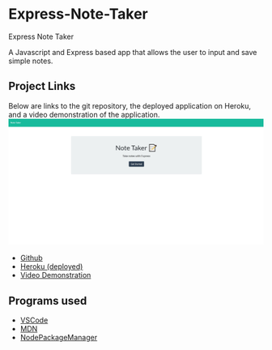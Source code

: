 # Express-Note-Taker
Express Note Taker

A Javascript and Express based app that allows the user to input and save simple notes.

## Project Links
Below are links to the git repository, the deployed application on Heroku, and a video demonstration of the application. 
![screenshot](https://raw.githubusercontent.com/dearg-amadaun/11-Express-Homework-Note-Taker/main/Assets/note1.jpg)

* [Github](https://github.com/dearg-amadaun/11-Express-Homework-Note-Taker)
* [Heroku (deployed)](https://note-taker-express-homework-11.herokuapp.com/)
* [Video Demonstration](https://drive.google.com/file/d/15BUs_DT9qpvVMaqJEAJLOI9NRzU7lUAt/view?usp=sharing)


## Programs used

* [VSCode](https://code.visualstudio.com/)
* [MDN](https://developer.mozilla.org/en-US/)
* [NodePackageManager](https://www.npmjs.com/)

<!-- ## License
This project is licensed under the MIT License - see the [LICENSE.md](LICENSE.md) file for details -->

